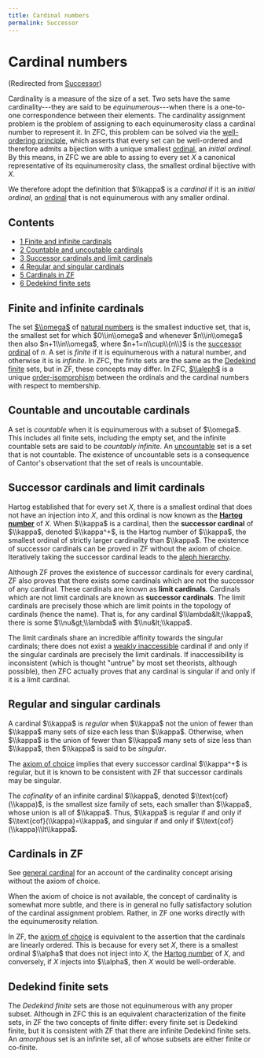 ```yaml
---
title: Cardinal numbers
permalink: Successor
---
```

# Cardinal numbers






(Redirected from
[Successor](/index.php?title=Successor&redirect=no "Successor"))






  
Cardinality is a measure of the size of a set. Two sets have the same
cardinality---they are said to be *equinumerous*---when there is a
one-to-one correspondence between their elements. The cardinality
assignment problem is the problem of assigning to each equinumerosity
class a cardinal number to represent it. In ZFC, this problem can be
solved via the [well-ordering
principle](/Well-ordering_principle "Well-ordering principle"),
which asserts that every set can be well-ordered and therefore admits a
bijection with a unique smallest
[ordinal](/Ordinal "Ordinal"),
an *initial ordinal*. By this means, in ZFC we are able to assing to
every set $X$ a canonical representative of its equinumerosity class,
the smallest ordinal bijective with $X$.

We therefore adopt the definition that $\\kappa$ is a *cardinal* if it
is an *initial ordinal*, an
[ordinal](/Ordinal "Ordinal")
that is not equinumerous with any smaller ordinal.



## Contents


-   [<span class="tocnumber">1</span> <span class="toctext">Finite and
    infinite cardinals</span>](#Finite_and_infinite_cardinals)
-   [<span class="tocnumber">2</span> <span class="toctext">Countable
    and uncoutable
    cardinals</span>](#Countable_and_uncoutable_cardinals)
-   [<span class="tocnumber">3</span> <span class="toctext">Successor
    cardinals and limit
    cardinals</span>](#Successor_cardinals_and_limit_cardinals)
-   [<span class="tocnumber">4</span> <span class="toctext">Regular and
    singular cardinals</span>](#Regular_and_singular_cardinals)
-   [<span class="tocnumber">5</span> <span class="toctext">Cardinals in
    ZF</span>](#Cardinals_in_ZF)
-   [<span class="tocnumber">6</span> <span class="toctext">Dedekind
    finite sets</span>](#Dedekind_finite_sets)


## Finite and infinite cardinals

The set
[$\\omega$](/Omega "Omega")
of [natural
numbers](/Omega "Omega") is
the smallest inductive set, that is, the smallest set for which
$0\\in\\omega$ and whenever $n\\in\\omega$ then also $n+1\\in\\omega$,
where $n+1=n\\cup\\{n\\}$ is the [successor
ordinal](/Successor_ordinal "Successor ordinal")
of $n$. A set is *finite* if it is equinumerous with a natural number,
and otherwise it is is *infinite*. In ZFC, the finite sets are the same
as the [Dedekind
finite](/Dedekind_finite "Dedekind finite")
sets, but in ZF, these concepts may differ. In ZFC,
[$\\aleph$](/Aleph "Aleph")
is a unique
[order-isomorphism](/Order-isomorphism "Order-isomorphism")
between the ordinals and the cardinal numbers with respect to
membership.

## Countable and uncoutable cardinals

A set is *countable* when it is equinumerous with a subset of $\\omega$.
This includes all finite sets, including the empty set, and the infinite
countable sets are said to be *countably infinite*. An
<a href="/Uncountable" class="mw-redirect" title="Uncountable">uncountable</a>
set is a set that is not countable. The existence of uncountable sets is
a consequence of Cantor's observationt that the set of reals is
uncountable.

## Successor cardinals and limit cardinals

Hartog established that for every set $X$, there is a smallest ordinal
that does not have an injection into $X$, and this ordinal is now known
as the **[Hartog
number](/Hartog_number "Hartog number")**
of $X$. When $\\kappa$ is a cardinal, then the **successor cardinal** of
$\\kappa$, denoted $\\kappa^+$, is the Hartog number of $\\kappa$, the
smallest ordinal of strictly larger cardinality than $\\kappa$. The
existence of successor cardinals can be proved in ZF without the axiom
of choice. Iteratively taking the successor cardinal leads to the [aleph
hierarchy](/Aleph "Aleph").

Although ZF proves the existence of successor cardinals for every
cardinal, ZF also proves that there exists some cardinals which are not
the successor of any cardinal. These cardinals are known as **limit
cardinals**. Cardinals which are not limit cardinals are known as
**successor cardinals**. The limit cardinals are precisely those which
are limit points in the topology of cardinals (hence the name). That is,
for any cardinal $\\lambda&lt;\\kappa$, there is some $\\nu&gt;\\lambda$
with $\\nu&lt;\\kappa$.

The limit cardinals share an incredible affinity towards the singular
cardinals; there does not exist a [weakly
inaccessible](/Inaccessible "Inaccessible")
cardinal if and only if the singular cardinals are precisely the limit
cardinals. If inaccessibility is inconsistent (which is thought "untrue"
by most set theorists, although possible), then ZFC actually proves that
any cardinal is singular if and only if it is a limit cardinal.

## Regular and singular cardinals

A cardinal $\\kappa$ is *regular* when $\\kappa$ not the union of fewer
than $\\kappa$ many sets of size each less than $\\kappa$. Otherwise,
when $\\kappa$ is the union of fewer than $\\kappa$ many sets of size
less than $\\kappa$, then $\\kappa$ is said to be *singular*.

The
<a href="/Axiom_of_choice" class="mw-redirect" title="Axiom of choice">axiom of choice</a>
implies that every successor cardinal $\\kappa^+$ is regular, but it is
known to be consistent with ZF that successor cardinals may be singular.

The *cofinality* of an infinite cardinal $\\kappa$, denoted
$\\text{cof}(\\kappa)$, is the smallest size family of sets, each
smaller than $\\kappa$, whose union is all of $\\kappa$. Thus, $\\kappa$
is regular if and only if $\\text{cof}(\\kappa)=\\kappa$, and singular
if and only if $\\text{cof}(\\kappa)\\lt\\kappa$.

## Cardinals in ZF

See [general
cardinal](/Cardinal_general "Cardinal general")
for an account of the cardinality concept arising without the axiom of
choice.

When the axiom of choice is not available, the concept of cardinality is
somewhat more subtle, and there is in general no fully satisfactory
solution of the cardinal assignment problem. Rather, in ZF one works
directly with the equinumerosity relation.

In ZF, the
<a href="/Axiom_of_choice" class="mw-redirect" title="Axiom of choice">axiom of choice</a>
is equivalent to the assertion that the cardinals are linearly ordered.
This is because for every set $X$, there is a smallest ordinal $\\alpha$
that does not inject into $X$, the [Hartog
number](/Hartog_number "Hartog number")
of $X$, and conversely, if $X$ injects into $\\alpha$, then $X$ would be
well-orderable.

## Dedekind finite sets

The *Dedekind finite* sets are those not equinumerous with any proper
subset. Although in ZFC this is an equivalent characterization of the
finite sets, in ZF the two concepts of finite differ: every finite set
is Dedekind finite, but it is consistent with ZF that there are infinite
Dedekind finite sets. An *amorphous* set is an infinite set, all of
whose subsets are either finite or co-finite.



